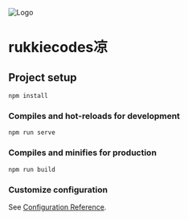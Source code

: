
![Logo](https://res.cloudinary.com/rukkiecodes/image/upload/v1675886712/Capture_i9nfms.png)

# rukkiecodes凉

## Project setup
```
npm install
```

### Compiles and hot-reloads for development
```
npm run serve
```

### Compiles and minifies for production
```
npm run build
```

### Customize configuration
See [Configuration Reference](https://cli.vuejs.org/config/).
